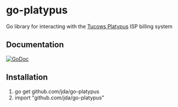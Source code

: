 go-platypus
==============

Go library for interacting with the [Tucows Platypus](http://www.ispbilling.com) ISP billing system

## Documentation
[![GoDoc](https://godoc.org/github.com/jda/go-platypus?status.png)](http://godoc.org/github.com/jda/go-platypus)

## Installation

1. go get github.com/jda/go-platypus
2. import "github.com/jda/go-platypus"

